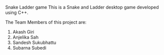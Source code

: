 Snake Ladder game
This is a Snake and Ladder desktop game developed using C++. 

The Team Members of this project are:
1. Akash Giri
2. Anjelika Sah
3. Sandesh Sukubhattu
4. Subarna Subedi
